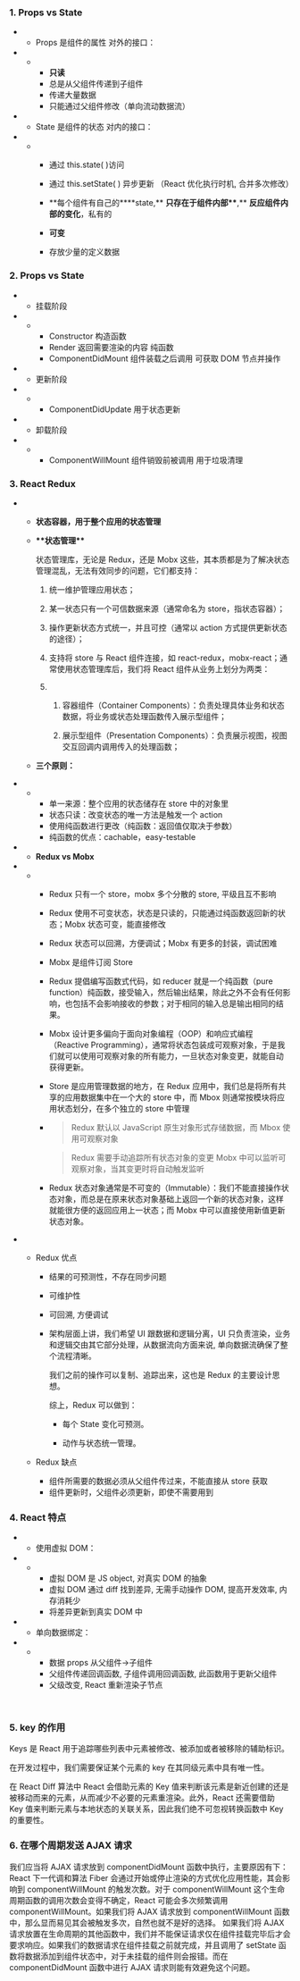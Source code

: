 ### 1. Props vs State

- - Props 是组件的属性 对外的接口：

- - - **只读**
    - 总是从父组件传递到子组件
    - 传递大量数据
    - 只能通过父组件修改（单向流动数据流）

- - State 是组件的状态 对内的接口：

- - - 通过 this.state( )访问

    - 通过 this.setState( ) 异步更新 （React 优化执行时机, 合并多次修改）

    - **每个组件有自己的\*\***state,\*\* **只存在于组件内部\*\***,\*\* **反应组件内部的变化**，私有的

    - **可变**

    - 存放少量的定义数据

### 2. Props vs State

- - 挂载阶段

- - - Constructor 构造函数
    - Render 返回需要渲染的内容 纯函数
    - ComponentDidMount 组件装载之后调用 可获取 DOM 节点并操作

- - 更新阶段

- - - ComponentDidUpdate 用于状态更新

- - 卸载阶段

- - - ComponentWillMount 组件销毁前被调用 用于垃圾清理

### 3. **React Redux**

- - **状态容器，用于整个应用的状态管理**

  - **\*\*状态管理\*\***

    状态管理库，无论是 Redux，还是 Mobx 这些，其本质都是为了解决状态管理混乱，无法有效同步的问题，它们都支持：

    1. 统一维护管理应用状态；

    2. 某一状态只有一个可信数据来源（通常命名为 store，指状态容器）；

    3. 操作更新状态方式统一，并且可控（通常以 action 方式提供更新状态的途径）；

    4. 支持将 store 与 React 组件连接，如 react-redux，mobx-react；通常使用状态管理库后，我们将 React 组件从业务上划分为两类：

    5. 1. 容器组件（Container Components）：负责处理具体业务和状态数据，将业务或状态处理函数传入展示型组件；

       2. 展示型组件（Presentation Components）：负责展示视图，视图交互回调内调用传入的处理函数；

  - **三个原则：**

- - - 单一来源：整个应用的状态储存在 store 中的对象里
    - 状态只读：改变状态的唯一方法是触发一个 action
    - 使用纯函数进行更改（纯函数：返回值仅取决于参数）
    - 纯函数的优点：cachable，easy-testable

- - **Redux vs Mobx**

- - - Redux 只有一个 store，mobx 多个分散的 store, 平级且互不影响

    - Redux 使用不可变状态，状态是只读的，只能通过纯函数返回新的状态；Mobx 状态可变，能直接修改

    - Redux 状态可以回溯，方便调试；Mobx 有更多的封装，调试困难

    - Mobx 是组件订阅 Store

    - Redux 提倡编写函数式代码，如 reducer 就是一个纯函数（pure function）纯函数，接受输入，然后输出结果，除此之外不会有任何影响，也包括不会影响接收的参数；对于相同的输入总是输出相同的结果。

    - Mobx 设计更多偏向于面向对象编程（OOP）和响应式编程（Reactive Programming），通常将状态包装成可观察对象，于是我们就可以使用可观察对象的所有能力，一旦状态对象变更，就能自动获得更新。

    - Store 是应用管理数据的地方，在 Redux 应用中，我们总是将所有共享的应用数据集中在一个大的 store 中，而 Mbox 则通常按模块将应用状态划分，在多个独立的 store 中管理

    - > Redux 默认以 JavaScript 原生对象形式存储数据，而 Mbox 使用可观察对象

      > Redux 需要手动追踪所有状态对象的变更 Mobx 中可以监听可观察对象，当其变更时将自动触发监听

    - Redux 状态对象通常是不可变的（Immutable）：我们不能直接操作状态对象，而总是在原来状态对象基础上返回一个新的状态对象，这样就能很方便的返回应用上一状态；而 Mobx 中可以直接使用新值更新状态对象。

- - Redux 优点

    - 结果的可预测性，不存在同步问题

    - 可维护性

    - 可回溯, 方便调试

    - 架构层面上讲，我们希望 UI 跟数据和逻辑分离，UI 只负责渲染，业务和逻辑交由其它部分处理，从数据流向方面来说, 单向数据流确保了整个流程清晰。

      我们之前的操作可以复制、追踪出来，这也是 Redux 的主要设计思想。

      综上，Redux 可以做到：

      - 每个 State 变化可预测。

      - 动作与状态统一管理。

  - Redux 缺点

    - 组件所需要的数据必须从父组件传过来，不能直接从 store 获取
    - 组件更新时，父组件必须更新，即使不需要用到

### **4. React 特点**

- - 使用虚拟 DOM：

- - - 虚拟 DOM 是 JS object, 对真实 DOM 的抽象
    - 虚拟 DOM 通过 diff 找到差异, 无需手动操作 DOM, 提高开发效率, 内存消耗少
    - 将差异更新到真实 DOM 中

- - 单向数据绑定：

- - - 数据 props 从父组件->子组件
    - 父组件传递回调函数, 子组件调用回调函数, 此函数用于更新父组件
    - 父级改变, React 重新渲染子节点

​

### **5. key 的作用**

Keys 是 React 用于追踪哪些列表中元素被修改、被添加或者被移除的辅助标识。

在开发过程中，我们需要保证某个元素的 key 在其同级元素中具有唯一性。

在 React Diff 算法中 React 会借助元素的 Key 值来判断该元素是新近创建的还是被移动而来的元素，从而减少不必要的元素重渲染。此外，React 还需要借助 Key 值来判断元素与本地状态的关联关系，因此我们绝不可忽视转换函数中 Key 的重要性。

### **6. 在哪个周期发送 AJAX 请求**

我们应当将 AJAX 请求放到 componentDidMount 函数中执行，主要原因有下：
React 下一代调和算法 Fiber 会通过开始或停止渲染的方式优化应用性能，其会影响到 componentWillMount 的触发次数。对于 componentWillMount 这个生命周期函数的调用次数会变得不确定，React 可能会多次频繁调用 componentWillMount。如果我们将 AJAX 请求放到 componentWillMount 函数中，那么显而易见其会被触发多次，自然也就不是好的选择。
如果我们将 AJAX 请求放置在生命周期的其他函数中，我们并不能保证请求仅在组件挂载完毕后才会要求响应。如果我们的数据请求在组件挂载之前就完成，并且调用了 setState 函数将数据添加到组件状态中，对于未挂载的组件则会报错。而在 componentDidMount 函数中进行 AJAX 请求则能有效避免这个问题。
